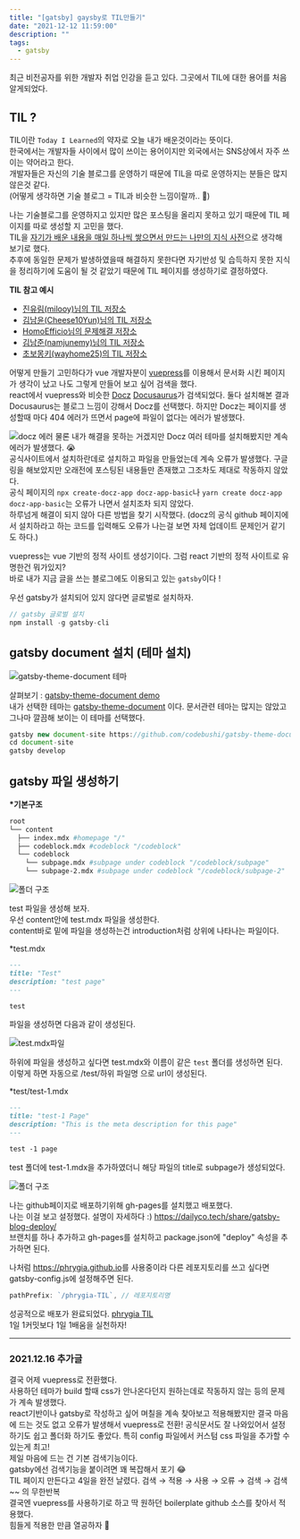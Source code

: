 ```yaml
---
title: "[gatsby] gaysby로 TIL만들기"
date: "2021-12-12 11:59:00"
description: ""
tags:
  - gatsby
---
```


최근 비전공자를 위한 개발자 취업 인강을 듣고 있다. 그곳에서 TIL에 대한 용어를 처음 알게되었다. <br>

## TIL ?

TIL이란 `Today I Learned`의 약자로 오늘 내가 배운것이라는 뜻이다. <br>
한국에서는 개발자들 사이에서 많이 쓰이는 용어이지만 외국에서는 SNS상에서 자주 쓰이는 약어라고 한다. <br>
개발자들은 자신의 기술 블로그를 운영하기 때문에 TIL을 따로 운영하지는 분들은 많지 않은것 같다.<br>
(어떻게 생각하면 기술 블로그 = TIL과 비슷한 느낌이랄까.. 🤔) <br>

나는 기술블로그를 운영하지고 있지만 많은 포스팅을 올리지 못하고 있기 때문에 TIL 페이지를 따로 생성할 지 고민을 했다.<br>
TIL을 <u>자기가 배운 내용을 매일 하나씩 쌓으면서 만드는 나만의 지식 사전</u>으로 생각해 보기로 했다. <br>
추후에 동일한 문제가 발생하였을때 해결하지 못한다면 자기반성 및 습득하지 못한 지식을 정리하기에 도움이 될 것 같았기 때문에 TIL 페이지를 생성하기로 결정하였다.

**TIL 참고 예시**

- <a href="http://milooy.github.io/TIL/" target="_blank">진유림(milooy)님의 TIL 저장소</a>
- <a href="https://github.com/cheese10yun/TIL" target="_blank">김남윤(Cheese10Yun)님의 TIL 저장소</a>
- <a href="https://github.com/HomoEfficio/dev-tips" target="_blank">HomoEfficio님의 문제해결 저장소</a>
- <a href="https://github.com/namjunemy/TIL" target="_blank"> 김남준(namjunemy)님의 TIL 저장소</a>
- <a href="https://github.com/wayhome25/wayhome25.github.io" target="_blank"> 초보몽키(wayhome25)의 TIL 저장소</a>

어떻게 만들기 고민하다가 vue 개발자분이 <a href="https://vuepress.vuejs.org/" target="_blank">vuepress</a>를 이용해서 문서화 시킨 페이지가 생각이 났고 나도 그렇게 만들어 보고 싶어 검색을 했다.<br>
react에서 vuepress와 비슷한 <a href="https://www.docz.site/" target="_blank">Docz</a> <a href="https://docusaurus.io/" target="_blank">Docusaurus</a>가 검색되었다. 둘다 설치해본 결과 Docusaurus는 블로그 느낌이 강해서 Docz를 선택했다. 하지만 Docz는 페이지를 생성할때 마다 404 에러가 뜨면서 page에 파일이 없다는 에러가 발생했다.

![docz 에러](img/2021-12-12-docz02.png)
물론 내가 해결을 못하는 거겠지만 Docz 여러 테마를 설치해봤지만 계속 에러가 발생했다. 😭 <br>
공식사이트에서 설치하란데로 설치하고 파일을 만들었는데 계속 오류가 발생했다. 구글링을 해보았지만 오래전에 포스팅된 내용들만 존재했고 그조차도 제대로 작동하지 않았다. <br>
공식 페이지의 `npx create-docz-app docz-app-basic`나 `yarn create docz-app docz-app-basic`는 오류가 나면서 설치조차 되지 않았다.<br>
하루넘게 해결이 되지 않아 다른 방법을 찾기 시작했다. (docz의 공식 github 페이지에서 설치하라고 하는 코드를 입력해도 오류가 나는걸 보면 자체 업데이트 문제인거 같기도 하다.)<br>

vuepress는 vue 기반의 정적 사이트 생성기이다. 그럼 react 기반의 정적 사이트로 유명한건 뭐가있지? <br>
바로 내가 지금 글을 쓰는 블로그에도 이용되고 있는 `gatsby`이다 !<br>

우선 gatsby가 설치되어 있지 않다면 글로벌로 설치하자.

```js
// gatsby 글로벌 설치
npm install -g gatsby-cli
```

## gatsby document 설치 (테마 설치)

![gatsby-theme-document 테마](img/2021-12-12-gatsby01.png)

살펴보기 : <a href="https://gatsby-theme-document.netlify.app" target="_blank"> gatsby-theme-document demo</a><br>
내가 선택한 테마는 <a href="https://github.com/codebushi/gatsby-theme-document" target="_blank">gatsby-theme-document</a> 이다. 문서관련 테마는 많지는 않았고 그나마 깔끔해 보이는 이 테마를 선택했다.

```js
gatsby new document-site https://github.com/codebushi/gatsby-theme-document-example
cd document-site
gatsby develop
```

## gatsby 파일 생성하기

**\*기본구조**

```bash
root
└── content
  ├── index.mdx #homepage "/"
  ├── codeblock.mdx #codeblock "/codeblock"
  └── codeblock
    └── subpage.mdx #subpage under codeblock "/codeblock/subpage"
    └── subpage-2.mdx #subpage under codeblock "/codeblock/subpage-2"
```

<div style="text-align: left; ">

![폴더 구조](img/2021-12-12-gatsby3.png)

</div>

test 파일을 생성해 보자. <br>
우선 content안에 test.mdx 파일을 생성한다.<br>
content바로 밑에 파일을 생성하는건 introduction처럼 상위에 나타나는 파일이다.<br>

\*test.mdx

```md
---
title: "Test"
description: "test page"
---

test
```

파일을 생성하면 다음과 같이 생성된다.

<div style="text-align: left; ">

![test.mdx파일](img/2021-12-12-gatsby5.png)

</div>

하위에 파일을 생성하고 싶다면 test.mdx와 이름이 같은 `test` 폴더를 생성하면 된다. <br>
이렇게 하면 자동으로 /test/하위 파일명 으로 url이 생성된다. <br>

\*test/test-1.mdx

```md
---
title: "test-1 Page"
description: "This is the meta description for this page"
---

test -1 page
```

test 폴더에 test-1.mdx을 추가하였더니 해당 파일의 title로 subpage가 생성되었다.

<div style="text-align: left;">

![폴더 구조](img/2021-12-12-gatsby04.png)

</div>

나는 github페이지로 배포하기위해 gh-pages를 설치했고 배포했다. <br>
나는 이걸 보고 설정했다. 설명이 자세하다 :) <a href="https://dailyco.tech/share/gatsby-blog-deploy/" target="_blank">https://dailyco.tech/share/gatsby-blog-deploy/</a> <br>
브랜치를 하나 추가하고 gh-pages를 설치하고 package.json에 "deploy" 속성을 추가하면 된다.

나처럼 <a href="https://phrygia.github.io" target="_blank">https://phrygia.github.io</a>를 사용중이라 다른 레포지토리를 쓰고 싶다면 gatsby-config.js에 설정해주면 된다.

```js
pathPrefix: `/phrygia-TIL`, // 레포지토리명
```

성공적으로 배포가 완료되었다. <a href="https://phrygia.github.io/phrygia-TIL/" target="_blank">phrygia TIL</a> <br>
1일 1커밋보다 1일 1배움을 실천하자!

---

### 2021.12.16 추가글

결국 어제 vuepress로 전환했다. <br>
사용하던 테마가 build 할때 css가 안나온다던지 원하는데로 작동하지 않는 등의 문제가 계속 발생했다. <br>
react기반이나 gatsby로 작성하고 싶어 며칠을 계속 찾아보고 적용해봤지만 결국 마음에 드는 것도 없고 오류가 발생해서 vuepress로 전환!
공식문서도 잘 나와있어서 설정하기도 쉽고 폴더화 하기도 좋았다. 특히 config 파일에서 커스텀 css 파일을 추가할 수 있는게 최고!<br>
제일 마음에 드는 건 기본 검색기능이다. <br>
gatsby에선 검색기능을 붙이려면 꽤 복잡해서 포기 😂 <br>
TIL 페이지 만든다고 4일을 완전 날렸다. 검색 → 적용 → 사용 → 오류 → 검색 → 검색 ~~ 의 무한반복 <br>
결국엔 vuepress를 사용하기로 하고 딱 원하던 boilerplate github 소스를 찾아서 적용했다.<br>
힘들게 적용한 만큼 열공하자 👊
